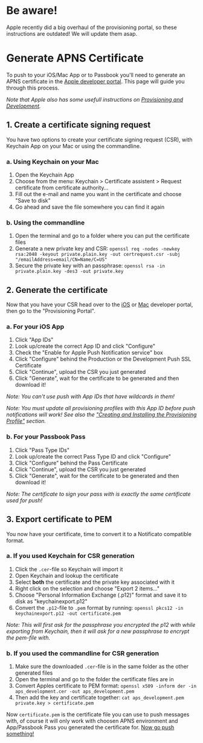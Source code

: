# Be aware!
Apple recently did a big overhaul of the provisioning portal, so these instructions are outdated! We will update them asap.

# Generate APNS Certificate
To push to your iOS/Mac App or to Passbook you'll need to generate an APNS certificate in the [Apple developer portal](https://developer.apple.com/). This page will guide you through this process.

*Note that Apple also has some usefull instructions on [Provisioning and Development](http://developer.apple.com/library/ios/#documentation/NetworkingInternet/Conceptual/RemoteNotificationsPG/ProvisioningDevelopment/ProvisioningDevelopment.html#//apple_ref/doc/uid/TP40008194-CH104-SW1).*

## 1. Create a certificate signing request
You have two options to create your certificate signing request (CSR), with Keychain App on your Mac or using the commandline.

### a. Using Keychain on your Mac
1. Open the Keychain App
2. Choose from the menu: Keychain > Certificate assistent > Request certificate from certificate authority…
3. Fill out the e-mail and name you want in the certificate and choose "Save to disk"
4. Go ahead and save the file somewhere you can find it again

### b. Using the commandline
1. Open the terminal and go to a folder where you can put the certificate files
2. Generate a new private key and CSR: `openssl req -nodes -newkey rsa:2048 -keyout private.plain.key -out certrequest.csr -subj "/emailAddress=email/CN=Name/C=US"`
3. Secure the private key with an passphrase: `openssl rsa -in private.plain.key -des3 -out private.key`

## 2. Generate the certificate
Now that you have your CSR head over to the [iOS](https://developer.apple.com/ios) or [Mac](https://developer.apple.com/mac) developer portal, then go to the "Provisioning Portal".

### a. For your iOS App
1. Click "App IDs"
2. Look up/create the correct App ID and click "Configure"
3. Check the "Enable for Apple Push Notification service" box
4. Click "Configure" behind the Production or the Development Push SSL Certificate
5. Click "Continue", upload the CSR you just generated
6. Click "Generate", wait for the certificate to be generated and then download it!

*Note: You can't use push with App IDs that have wildcards in them!*

*Note: You must update all provisioning profiles with this App ID before push notifications will work! See also the ["Creating and Installing the Provisioning Profile"](http://developer.apple.com/library/ios/#documentation/NetworkingInternet/Conceptual/RemoteNotificationsPG/ProvisioningDevelopment/ProvisioningDevelopment.html%23//apple_ref/doc/uid/TP40008194-CH104-SW1) section.*

### b. For your Passbook Pass
1. Click "Pass Type IDs"
2. Look up/create the correct Pass Type ID and click "Configure"
4. Click "Configure" behind the Pass Certificate
5. Click "Continue", upload the CSR you just generated
6. Click "Generate", wait for the certificate to be generated and then download it!

*Note: The certificate to sign your pass with is exactly the same certificate used for push!*

## 3. Export certificate to PEM
You now have your certificate, time to convert it to a Notificato compatible format.

### a. If you used Keychain for CSR generation
1. Click the `.cer`-file so Keychain will import it
2. Open Keychain and lookup the certificate
3. Select **both** the certificate and the private key associated with it
4. Right click on the selection and choose "Export 2 items…"
5. Choose "Personal Information Exchange (.p12)" format and save it to disk as "keychainexport.p12"
6. Convert the `.p12`-file to `.pem` format by running: `openssl pkcs12 -in keychainexport.p12 -out certificate.pem`

*Note: This will first ask for the passphrase you encrypted the p12 with while exporting from Keychain, then it will ask for a new passphrase to encrypt the pem-file with.*

### b. If you used the commandline for CSR generation
1. Make sure the downloaded `.cer`-file is in the same folder as the other generated files
2. Open the terminal and go to the folder the certificate files are in
3. Convert Apples certificate to PEM format: `openssl x509 -inform der -in aps_development.cer -out aps_development.pem`
3. Then add the key and certificate together: `cat aps_development.pem private.key > certificate.pem`

Now `certificate.pem` is the certificate file you can use to push messages with, of course it will only work with choosen APNS environment and App/Passbook Pass you generated the certificate for. [Now go push something!](push.md)